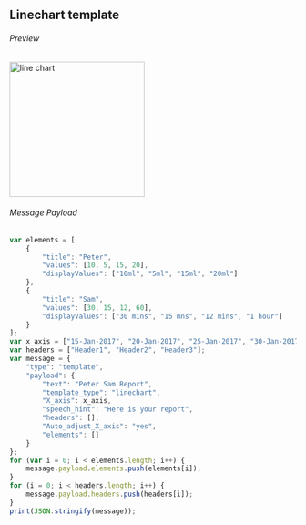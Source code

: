 ##  Linechart template

###### Preview

<img width="237" alt="line chart" src="https://github.com/Koredotcom/web-kore-sdk/assets/131746603/6b09056c-67fd-4dfd-a84a-b6a2a05769fe">



###### Message Payload

```js
var elements = [
    {
        "title": "Peter",
        "values": [10, 5, 15, 20],
        "displayValues": ["10ml", "5ml", "15ml", "20ml"]
    },
    {
        "title": "Sam",
        "values": [30, 15, 12, 60],
        "displayValues": ["30 mins", "15 mns", "12 mins", "1 hour"]
    }
];
var x_axis = ["15-Jan-2017", "20-Jan-2017", "25-Jan-2017", "30-Jan-2017"];
var headers = ["Header1", "Header2", "Header3"];
var message = {
    "type": "template",
    "payload": {
        "text": "Peter Sam Report",
        "template_type": "linechart",
        "X_axis": x_axis,
        "speech_hint": "Here is your report",
        "headers": [],
        "Auto_adjust_X_axis": "yes",
        "elements": []
    }
};
for (var i = 0; i < elements.length; i++) {
    message.payload.elements.push(elements[i]);
}
for (i = 0; i < headers.length; i++) {
    message.payload.headers.push(headers[i]);
}
print(JSON.stringify(message));
```
